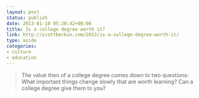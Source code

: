 ```yaml
---
layout: post
status: publish
date: 2013-01-10 05:20:42+00:00
title: Is a college degree worth it?
link: http://scottberkun.com/2013/is-a-college-degree-worth-it/
type: aside
categories:
- culture
- education
---
```


> 
  
> 
> The value then of a college degree comes down to two questions: What important things change slowly that are worth learning? Can a college degree give them to you?
> 
> 

